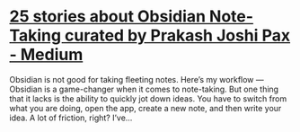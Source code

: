 # [25 stories about Obsidian Note-Taking curated by Prakash Joshi Pax - Medium](https://beingpax.medium.com/list/03c50628bfa1)
Obsidian is not good for taking fleeting notes. Here’s my workflow — Obsidian is a game-changer when it comes to note-taking. But one thing that it lacks is the ability to quickly jot down ideas. You have to switch from what you are doing, open the app, create a new note, and then write your idea. A lot of friction, right? I’ve…